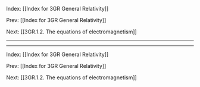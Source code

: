 Index: [[Index for 3GR General Relativity]]

Prev: [[Index for 3GR General Relativity]]

Next: [[3GR.1.2. The equations of electromagnetism]]

---


---
Index: [[Index for 3GR General Relativity]]

Prev: [[Index for 3GR General Relativity]]

Next: [[3GR.1.2. The equations of electromagnetism]]
